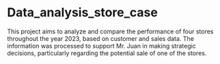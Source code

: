 # Data_analysis_store_case
This project aims to analyze and compare the performance of four stores throughout the year 2023, based on customer and sales data. The information was processed to support Mr. Juan in making strategic decisions, particularly regarding the potential sale of one of the stores.
